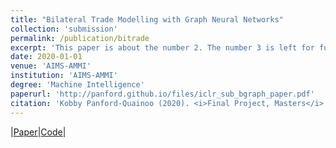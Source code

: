 ```yaml
---
title: "Bilateral Trade Modelling with Graph Neural Networks"
collection: 'submission'
permalink: /publication/bitrade
excerpt: 'This paper is about the number 2. The number 3 is left for future work.'
date: 2020-01-01
venue: 'AIMS-AMMI'
institution: 'AIMS-AMMI'
degree: 'Machine Intelligence'
paperurl: 'http://panford.github.io/files/iclr_sub_bgraph_paper.pdf'
citation: 'Kobby Panford-Quainoo (2020). <i>Final Project, Masters</i>.'
---
```



<!--This paper is about the number 1. The number 3 is left for future work. -->

<!-- [Download paper here](http://academicpages.github.io/files/paper2.pdf)-->
|[Paper](www.github.com/panford/bitrade)|[Code](https://github.com/panford/BiTrade-Graphs)|
<!-- Recommended citation: Kobby Panford-Quainoo (2020). <i> Final Project, Masters</i> -->
